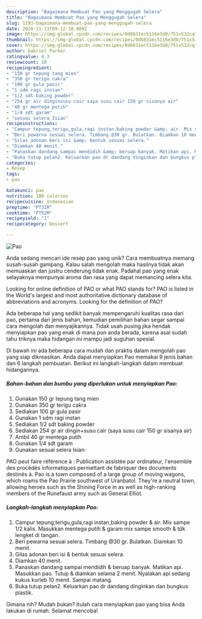 ```yaml
---
description: "Bagaimana Membuat Pao yang Menggugah Selera"
title: "Bagaimana Membuat Pao yang Menggugah Selera"
slug: 1193-bagaimana-membuat-pao-yang-menggugah-selera
date: 2020-11-13T09:12:18.809Z
image: https://img-global.cpcdn.com/recipes/0d6831ec5116e3d0/751x532cq70/pao-foto-resep-utama.jpg
thumbnail: https://img-global.cpcdn.com/recipes/0d6831ec5116e3d0/751x532cq70/pao-foto-resep-utama.jpg
cover: https://img-global.cpcdn.com/recipes/0d6831ec5116e3d0/751x532cq70/pao-foto-resep-utama.jpg
author: Gabriel Parker
ratingvalue: 4.3
reviewcount: 10
recipeingredient:
- "150 gr tepung tang mien"
- "350 gr terigu cakra"
- "100 gr gula pasir"
- "1 sdm ragi instan"
- "1/2 sdt baking powder"
- "254 gr air dinginsusu cair saya susu cair 150 gr sisanya air"
- "40 gr mentega putih"
- "1/4 sdt garam"
- "sesuai selera Isian"
recipeinstructions:
- "Campur tepung,terigu,gula,ragi instan,baking powder &amp; air. Mix sampe 1/2 kalis. Masukkan mentega putih &amp; garam mix sampe smooth &amp; tdk lengket di tangan."
- "Beri pewarna sesuai selera. Timbang @30 gr. Bulatkan. Diamkan 10 menit."
- "Gilas adonan beri isi &amp; bentuk sesuai selera."
- "Diamkan 40 menit."
- "Panaskan dandang sampai mendidih &amp; beruap banyak. Matikan api. Masukkan pao. Tutup &amp; diamkan selama 2 menit. Nyalakan api sedang kukus kurleb 10 menit. Sampai matang."
- "Buka tutup pelan2. Keluarkan pao dr dandang dinginkan dan bungkus plastik."
categories:
- Resep
tags:
- pao

katakunci: pao 
nutrition: 180 calories
recipecuisine: Indonesian
preptime: "PT31M"
cooktime: "PT52M"
recipeyield: "1"
recipecategory: Dessert

---
```



![Pao](https://img-global.cpcdn.com/recipes/0d6831ec5116e3d0/751x532cq70/pao-foto-resep-utama.jpg)

Anda sedang mencari ide resep pao yang unik? Cara membuatnya memang susah-susah gampang. Kalau salah mengolah maka hasilnya tidak akan memuaskan dan justru cenderung tidak enak. Padahal pao yang enak selayaknya mempunyai aroma dan rasa yang dapat memancing selera kita.

Looking for online definition of PAO or what PAO stands for? PAO is listed in the World&#39;s largest and most authoritative dictionary database of abbreviations and acronyms. Looking for the definition of PAO?

Ada beberapa hal yang sedikit banyak mempengaruhi kualitas rasa dari pao, pertama dari jenis bahan, kemudian pemilihan bahan segar sampai cara mengolah dan menyajikannya. Tidak usah pusing jika hendak menyiapkan pao yang enak di mana pun anda berada, karena asal sudah tahu triknya maka hidangan ini mampu jadi suguhan spesial.


Di bawah ini ada beberapa cara mudah dan praktis dalam mengolah pao yang siap dikreasikan. Anda dapat menyiapkan Pao memakai 9 jenis bahan dan 6 langkah pembuatan. Berikut ini langkah-langkah dalam membuat hidangannya.

<!--inarticleads1-->

##### Bahan-bahan dan bumbu yang diperlukan untuk menyiapkan Pao:

1. Gunakan 150 gr tepung tang mien
1. Gunakan 350 gr terigu cakra
1. Sediakan 100 gr gula pasir
1. Gunakan 1 sdm ragi instan
1. Sediakan 1/2 sdt baking powder
1. Sediakan 254 gr air dingin+susu cair (saya susu cair 150 gr sisanya air)
1. Ambil 40 gr mentega putih
1. Gunakan 1/4 sdt garam
1. Gunakan sesuai selera Isian:


PAO peut faire référence à : Publication assistée par ordinateur, l&#39;ensemble des procédés informatiques permettant de fabriquer des documents destinés à. Pao is a town composed of a large group of moving wagons, which roams the Pao Prairie southwest of Uranbatol. They&#39;re a neutral town, allowing heroes such as the Shining Force in as well as high-ranking members of the Runefaust army such as General Elliot. 

<!--inarticleads2-->

##### Langkah-langkah menyiapkan Pao:

1. Campur tepung,terigu,gula,ragi instan,baking powder &amp; air. Mix sampe 1/2 kalis. Masukkan mentega putih &amp; garam mix sampe smooth &amp; tdk lengket di tangan.
1. Beri pewarna sesuai selera. Timbang @30 gr. Bulatkan. Diamkan 10 menit.
1. Gilas adonan beri isi &amp; bentuk sesuai selera.
1. Diamkan 40 menit.
1. Panaskan dandang sampai mendidih &amp; beruap banyak. Matikan api. Masukkan pao. Tutup &amp; diamkan selama 2 menit. Nyalakan api sedang kukus kurleb 10 menit. Sampai matang.
1. Buka tutup pelan2. Keluarkan pao dr dandang dinginkan dan bungkus plastik.




Gimana nih? Mudah bukan? Itulah cara menyiapkan pao yang bisa Anda lakukan di rumah. Selamat mencoba!
